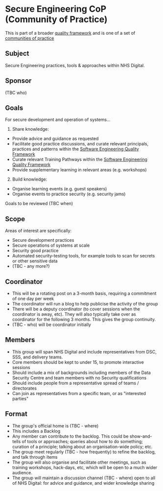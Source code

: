 # Secure Engineering CoP (Community of Practice)

This is part of a broader [quality framework](../README.md) and is one of a set of [communities of practice](../communities-of-practice.md)

## Subject

Secure Engineering practices, tools & approaches within NHS Digital.

## Sponsor

(TBC who)

## Goals

For secure development and operation of systems...

1. Share knowledge:
  * Provide advice and guidance as requested
  * Facilitate good practice discussions, and curate relevant principals, practices and patterns within the [Software Engineering Quality Framework](../README.md)
  * Curate relevant Training Pathways within the [Software Engineering Quality Framework](../README.md)
  * Provide supplementary learning in relevant areas (e.g. workshops)
2. Build knowledge:
  * Organise learning events (e.g. guest speakers)
  * Organise events to practice security (e.g. security jams)

Goals to be reviewed (TBC when)

## Scope

Areas of interest are specifically:

* Secure development practices
* Secure operations of systems at scale
* Security good practice
* Automated security-testing tools, for example tools to scan for secrets or other sensitive data
* (TBC - any more?)

## Coordinator

* This will be a rotating post on a 3-month basis, requiring a commitment of one day per week
* The coordinator will run a blog to help publicise the activity of the group
* There will be a deputy coordinator (to cover sessions when the coordinator is away, etc). They will also typically take over as coordinator for the following 3 months. This gives the group continuity.
* (TBC - who) will be coordinator initially

## Members

* This group will span NHS Digital and include representatives from DSC, SSS, and delivery teams.
* Core members should be kept to under 15, to promote interactive sessions
* Should include a mix of backgrounds including members of the Data Security Centre and team members with no Security qualifications
* Should include people from a representative spread of teams / directorates
* Can join as representatives from a specific team, or as "interested parties"

## Format

* The group's official home is (TBC - where)
* This includes a Backlog
* Any member can contribute to the backlog. This could be show-and-tells of tools or approaches; queries about how to do something; curation of a principle; talking about an organisation-wide policy; etc.
* The group meet regularly (TBC - how frequently) to refine the backlog, and talk through items
* The group will also organise and facilitate other meetings, such as training workshops, hack-days, etc, which will be open to a much wider audience.
* The group will maintain a discussion channel (TBC - where) open to all of NHS Digital: for advice and guidance, and wider knowledge sharing
